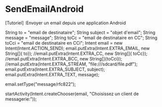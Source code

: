 SendEmailAndroid
================

[Tutoriel] :Envoyer un email depuis une application Android 

String to = "email de destinataire";
  String subject = "objet d'email";
  String message = "message";
  String toCc = "email de destinataire en CC";
  String toCci = "email de destinataire en CCi";
  Intent email = new Intent(Intent.ACTION_SEND);
  email.putExtra(Intent.EXTRA_EMAIL, new String[]{ to});
  //email.putExtra(Intent.EXTRA_CC, new String[]{ toCc});
  //email.putExtra(Intent.EXTRA_BCC, new String[]{toCci});
  //email.putExtra(Intent.EXTRA_STREAM, "file:///sdcard/file.pdf");
  email.putExtra(Intent.EXTRA_SUBJECT, subject);
  email.putExtra(Intent.EXTRA_TEXT, message);
   
  email.setType("message/rfc822");
    
  startActivity(Intent.createChooser(email, "Choisissez un client
                de messagerie:"));
